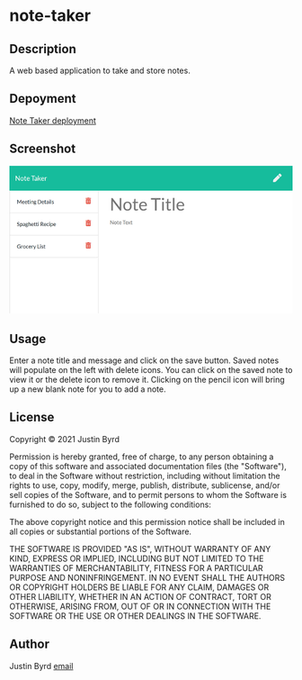 # note-taker

## Description
A web based application to take and store notes.

## Depoyment
[Note Taker deployment](https://note-taker-jbyrd.herokuapp.com/)

## Screenshot
![Note Taker screenshot](./notesScreenshot.png)

## Usage

Enter a note title and message and click on the save button.  Saved notes will populate on the left with delete icons.  You can click on the saved note to view it or the delete icon to remove it.  Clicking on the pencil icon will bring up a new blank note for you to add a note.

## License

Copyright &copy; 2021 Justin Byrd

Permission is hereby granted, free of charge, to any person obtaining a copy of this software and associated documentation files (the "Software"), to deal in the Software without restriction, including without limitation the rights to use, copy, modify, merge, publish, distribute, sublicense, and/or sell copies of the Software, and to permit persons to whom the Software is furnished to do so, subject to the following conditions:

The above copyright notice and this permission notice shall be included in all copies or substantial portions of the Software.

THE SOFTWARE IS PROVIDED "AS IS", WITHOUT WARRANTY OF ANY KIND, EXPRESS OR IMPLIED, INCLUDING BUT NOT LIMITED TO THE WARRANTIES OF MERCHANTABILITY, FITNESS FOR A PARTICULAR PURPOSE AND NONINFRINGEMENT. IN NO EVENT SHALL THE AUTHORS OR COPYRIGHT HOLDERS BE LIABLE FOR ANY CLAIM, DAMAGES OR OTHER LIABILITY, WHETHER IN AN ACTION OF CONTRACT, TORT OR OTHERWISE, ARISING FROM, OUT OF OR IN CONNECTION WITH THE SOFTWARE OR THE USE OR OTHER DEALINGS IN THE SOFTWARE.

## Author

Justin Byrd [email](mailto:justin_byrd@hotmail.com)